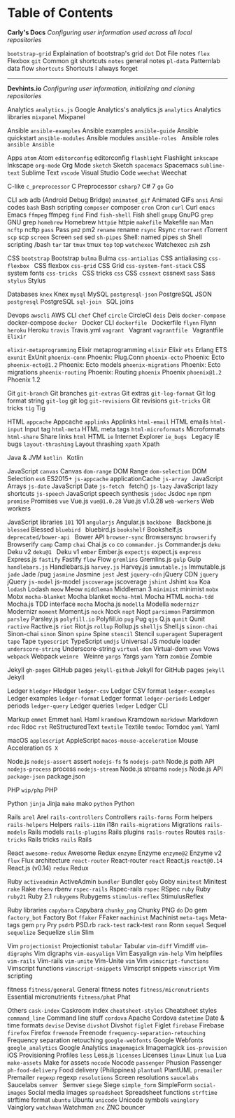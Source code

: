 # Table of Contents

**Carly's Docs**
_Configuring user information used across all local repositories_

``bootstrap-grid`` Explaination of bootstrap's grid
``dot`` Dot File notes
``flex`` Flexbox
``git`` Common git shortcuts
``notes`` general notes
``pl-data`` Patternlab data flow
``shortcuts`` Shortcuts I always forget
___

**Devhints.io**
_Configuring user information, initializing and cloning repositories_

Analytics
``analytics.js`` Google Analytics's analytics.js
``analytics`` Analytics libraries
``mixpanel``  Mixpanel

Ansible
``ansible-examples``  Ansible examples
``ansible-guide``  Ansible quickstart
``ansible-modules``  Ansible modules
``ansible-roles `` Ansible roles
``ansible Ansible``

Apps
``atom``  Atom
``editorconfig``  editorconfig
``flashlight``  Flashlight
``inkscape``  Inkscape
``org-mode``  Org Mode
``sketch``  Sketch
``spacemacs``  Spacemacs
``sublime-text``  Sublime Text
``vscode``  Visual Studio Code
``weechat``  Weechat

C-like
``c_preprocessor``  C Preprocessor
``csharp7``  C# 7
``go``  Go

CLI
``adb``  adb (Android Debug Bridge)
``animated_gif``  Animated GIFs
``ansi``  Ansi codes
``bash``  Bash scripting
``composer``  composer
``cron``  Cron
``curl``  Curl
``emacs`` Emacs
``ffmpeg``  ffmpeg
``find``  Find
``fish-shell``  Fish shell
``gnupg``  GnuPG
``grep``  GNU grep
``homebrew``  Homebrew
``httpie``  httpie
``makefile``  Makefile
``man`` Man
``ncftp``  ncftp
``pass``  Pass
``pm2``  pm2
``rename``  rename
``rsync``  Rsync
``rtorrent``  rTorrent
``scp``  scp
``screen``  Screen
``sed``  sed
``sh-pipes``  Shell: named pipes
``sh`` Shell scripting /bash
``tar``  tar
``tmux`` tmux
``top``  top
``watchexec``  Watchexec
``zsh``  zsh

CSS
``bootstrap``  Bootstrap
``bulma``  Bulma
``css-antialias``  CSS antialiasing
``css-flexbox `` CSS flexbox
``css-grid``  CSS Grid
``css-system-font-stack``  CSS system fonts
``css-tricks `` CSS tricks
``css``  CSS
``cssnext``  cssnext
``sass``  Sass
``stylus``  Stylus

Databases
``knex``  Knex
``mysql``  MySQL
``postgresql-json``  PostgreSQL JSON
``postgresql`` PostgreSQL
``sql-join `` SQL joins

Devops
``awscli``  AWS CLI
``chef``  Chef
``circle`` CircleCI
``deis``  Deis
``docker-compose``  docker-compose
``docker `` Docker CLI
``dockerfile `` Dockerfile
``flynn``  Flynn
``heroku``  Heroku
``travis``  Travis.yml
``vagrant `` Vagrant
``vagrantfile `` Vagrantfile
``Elixir``

``elixir-metaprogramming`` Elixir metaprogramming
``elixir``  Elixir
``ets``  Erlang ETS
``exunit``  ExUnit
``phoenix-conn``  Phoenix: Plug.Conn
``phoenix-ecto``  Phoenix: Ecto
``phoenix-ecto@1.2`` Phoenix: Ecto models
``phoenix-migrations``  Phoenix: Ecto migrations
``phoenix-routing``  Phoenix: Routing
``phoenix``  Phoenix
``phoenix@1.2``  Phoenix 1.2

Git
``git-branch``  Git branches
``git-extras``  Git extras
``git-log-format``  Git log format string
``git-log``  git log
``git-revisions``  Git revisions
``git-tricks`` Git tricks
``tig``  Tig

HTML
``appcache``  Appcache
``applinks`` Applinks
``html-email`` HTML emails
``html-input``  Input tag
``html-meta``  HTML meta tags
``html-microformats``  Microformats
``html-share``  Share links
``html``  HTML
``ie``  Internet Explorer
``ie_bugs `` Legacy IE bugs
``layout-thrashing``  Layout thrashing
``xpath``  Xpath

Java & JVM
``kotlin `` Kotlin

JavaScript
``canvas``  Canvas
``dom-range``  DOM Range
``dom-selection``  DOM Selection
``es6``  ES2015+
``js-appcache``  applicationCache
``js-array `` JavaScript Arrays
``js-date``  JavaScript Date
``js-fetch `` fetch()
``js-lazy``  JavaScript lazy shortcuts
``js-speech``  JavaScript speech synthesis
``jsdoc``  Jsdoc
``npm``  npm
``promise``  Promises
``vue``  Vue.js
``vue@1.0.28``  Vue.js v1.0.28
``web-workers``  Web workers

JavaScript libraries
``101``  101
``angularjs`` Angular.js
``backbone `` Backbone.js
``blessed``  Blessed
``bluebird `` bluebird.js
``bookshelf`` Bookshelf.js
``deprecated/bower-api `` Bower API
``browser-sync`` Browsersync
``browserify`` Browserify
``camp``  Camp
``chai``  Chai.js
``co``  co
``commander.js`` Commander.js
``deku`` Deku v2
``deku@1 `` Deku v1
``ember`` Ember.js
``expectjs``  expect.js
``express`` Express.js
``fastify``  Fastify
``flow``  Flow
``gremlins``  Gremlins.js
``gulp`` Gulp
``handlebars.js`` Handlebars.js
``harvey.js``  Harvey.js
``immutable.js``  Immutable.js
``jade`` Jade /pug
``jasmine``  Jasmine
``jest``  Jest
``jquery-cdn``  jQuery CDN
``jquery``  jQuery
``js-model``  js-model
``jscoverage``  jscoverage
``jshint``  Jshint
``koa`` Koa
``lodash``  Lodash
``meow``  Meow
``middleman`` Middleman 3
``minimist``  minimist
``mobx``  Mobx
``mocha-blanket``  Mocha blanket
``mocha-html`` Mocha HTML
``mocha-tdd`` Mocha.js TDD interface
``mocha`` Mocha.js
``modella``  Modella
``modernizr`` Modernizr
``moment``  Moment.js
``nock``  Nock
``nopt`` Nopt
``parsimmon`` Parsimmon
``parsley``  Parsley.js
``polyfill.io``  Polyfill.io
``pug``  Pug
``qjs`` Q.js
``qunit``  Qunit
``ractive`` Ractive.js
``riot`` Riot.js
``rollup``  Rollup.js
``shelljs``  Shell.js
``sinon-chai`` Sinon-chai
``sinon``  Sinon
``spine`` Spine
``stencil``  Stencil
``superagent`` Superagent
``tape`` Tape
``typescript`` TypeScript
``umdjs`` Universal JS module loader
``underscore-string`` Underscore-string
``virtual-dom`` Virtual-dom
``vows`` Vows
``webpack``  Webpack
``weinre `` Weinre
``yargs`` Yargs
``yarn``  Yarn
``zombie``  Zombie

Jekyll
``gh-pages``  GitHub pages
``jekyll-github``  Jekyll for GitHub pages
``jekyll``  Jekyll

Ledger
``hledger`` Hledger
``ledger-csv``  Ledger CSV format
``ledger-examples`` Ledger examples
``ledger-format`` Ledger format
``ledger-periods`` Ledger periods
``ledger-query``  Ledger queries
``ledger``  Ledger CLI

Markup
``emmet``  Emmet
``haml``  Haml
``kramdown`` Kramdown
``markdown``  Markdown
``rdoc``  Rdoc
``rst`` ReStructuredText
``textile``  Textile
``tomdoc``  Tomdoc
``yaml``  Yaml

macOS
``applescript``  AppleScript
``macos-mouse-acceleration``  Mouse Acceleration
``OS X``

Node.js
``nodejs-assert``  assert
``nodejs-fs`` fs
``nodejs-path``  Node.js path API
``nodejs-process`` process
``nodejs-stream``  Node.js streams
``nodejs`` Node.js API
``package-json``  package.json

PHP
``wip/php``  PHP

Python
``jinja``  Jinja
``mako``  mako
``python`` Python

Rails
``arel`` Arel
``rails-controllers`` Controllers
``rails-forms`` Form helpers
``rails-helpers`` Helpers
``rails-i18n`` i18n
``rails-migrations`` Migrations
``rails-models``  Rails models
``rails-plugins`` Rails plugins
``rails-routes`` Routes
``rails-tricks`` Rails tricks
``rails`` Rails

React
``awesome-redux``  Awesome Redux
``enzyme``  Enzyme
``enzyme@2``  Enzyme v2
``flux`` Flux architecture
``react-router`` React-router
``react``  React.js
``react@0.14``  React.js (v0.14)
``redux``  Redux

Ruby
``activeadmin``  ActiveAdmin
``bundler`` Bundler
``goby``  Goby
``minitest`` Minitest
``rake``  Rake
``rbenv``  rbenv
``rspec-rails`` Rspec-rails
``rspec`` RSpec
``ruby``  Ruby
``ruby21``  Ruby 2.1
``rubygems``  Rubygems
``stimulus-reflex``  StimulusReflex

Ruby libraries
``capybara``  Capybara
``chunky_png``  Chunky PNG
``do`` Do gem
``factory_bot``  Factory Bot
``ffaker``  FFaker
``machinist`` Machinist
``meta-tags``  Meta-tags gem
``pry`` Pry
``psdrb``  PSD.rb
``rack-test``  rack-test
``ronn``  Ronn
``sequel`` Sequel
``sequelize`` Sequelize
``slim``  Slim

Vim
``projectionist`` Projectionist
``tabular``  Tabular
``vim-diff``  Vimdiff
``vim-digraphs`` Vim digraphs
``vim-easyalign`` Vim Easyalign
``vim-help``  Vim helpfiles
``vim-rails`` Vim-rails
``vim-unite``  Vim-Unite
``vim``  Vim
``vimscript-functions`` Vimscript functions
``vimscript-snippets`` Vimscript snippets
``vimscript``  Vim scripting

fitness
``fitness/general``  General fitness notes
``fitness/micronutrients``  Essential micronutrients
``fitness/phat``  Phat

Others
``cask-index`` Caskroom index
``cheatsheet-styles``  Cheatsheet styles
``command_line`` Command line stuff
``cordova``  Apache Cordova
``datetime``  Date & time formats
``devise`` Devise
``divshot`` Divshot
``figlet``  Figlet
``firebase``  Firebase
``firefox`` Firefox
``freenode``  Freenode
``frequency-separation-retouching``  Frequency separation retouching
``google-webfonts``  Google Webfonts
``google_analytics`` Google Analytics
``imagemagick``  Imagemagick
``ios-provision`` iOS Provisioning Profiles
``less`` Less.js
``licenses``  Licenses
``linux`` Linux
``lua`` Lua
``make-assets`` Make for assets
``nocode``  Nocode
``passenger``  Phusion Passenger
``ph-food-delivery``  Food delivery (Philippines)
``plantuml`` PlantUML
``premailer``  Premailer
``regexp``  regexp
``resolutions``  Screen resolutions
``saucelabs``  Saucelabs
``semver `` Semver
``siege``  Siege
``simple_form``  SimpleForm
``social-images`` Social media images
``spreadsheet``  Spreadsheet functions
``strftime``  strftime format
``ubuntu`` Ubuntu
``unicode`` Unicode symbols
``vainglory``  Vainglory
``watchman``  Watchman
``znc``  ZNC bouncer

